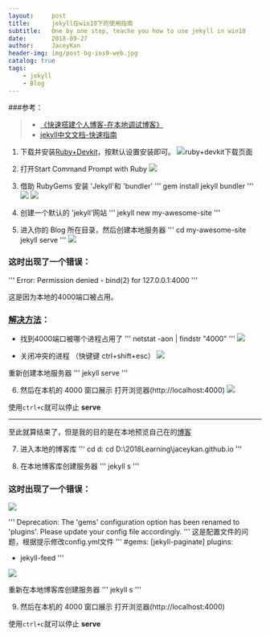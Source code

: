 ```yaml
---
layout:     post
title:      jekyll在win10下的使用指南
subtitle:   One by one step, teache you how to use jekyll in win10
date:       2018-09-27
author:     JaceyKan
header-img: img/post-bg-ios9-web.jpg
catalog: true
tags:
    - jekyll
    - Blog
---
```




###参考：
> * [《快速搭建个人博客-在本地调试博客》](https://jaceykan.github.io/2017/02/06/%E5%BF%AB%E9%80%9F%E6%90%AD%E5%BB%BA%E4%B8%AA%E4%BA%BA%E5%8D%9A%E5%AE%A2/)
> * [jekyll中文文档-快速指南](https://www.jekyll.com.cn/docs/quickstart/)


1. 下载并安装[Ruby+Devkit](https://rubyinstaller.org/downloads/)，按默认设置安装即可。
![ruby+devkit下载页面](http://jaceykan.github.io/img/20180927ruby-jekyll-install01.png)

2. 打开Start Command Prompt with Ruby
![](http://jaceykan.github.io/img/20180927ruby-jekyll-install.jpg)

3. 借助 RubyGems 安装 'Jekyll'和 'bundler'
'''
gem install jekyll bundler
'''
![](http://jaceykan.github.io/img/20180927ruby-jekyll-install02.jpg)
![](http://jaceykan.github.io/img/20180927ruby-jekyll-install03-2.png)

4. 创建一个默认的 'jekyll'网站
'''
jekyll new my-awesome-site
'''

5. 进入你的 Blog 所在目录，然后创建本地服务器
'''
cd my-awesome-site
jekyll serve
'''
![](http://jaceykan.github.io/img/20180927ruby-jekyll-install04.jpg)

### 这时出现了一个错误：
'''
Error: Permission denied - bind(2) for 127.0.0.1:4000
'''

这是因为本地的4000端口被占用。

### [解决方法](https://segmentfault.com/q/1010000010483290/a-1020000010487387)：
* 找到4000端口被哪个进程占用了
'''
netstat -aon | findstr "4000"
'''
![](http://jaceykan.github.io/img/20180927ruby-jekyll-install05.jpg)

* 关闭冲突的进程 （快键键 ctrl+shift+esc）
![](http://jaceykan.github.io/img/20180927ruby-jekyll-install06.png)

重新创建本地服务器
'''
jekyll serve
'''

6. 然后在本机的 4000 窗口展示
打开浏览器(http://localhost:4000)
![](http://jaceykan.github.io/img/20180927ruby-jekyll-install07.png)

使用`ctrl+c`就可以停止 **serve**

---

至此就算结束了，但是我的目的是在本地预览自己在的[博客](https://jaceykan.github.io)

7. 进入本地的博客库
'''
cd d:
cd D:\2018Learning\jaceykan.github.io
'''

8. 在本地博客库创建服务器
'''
jekyll s
'''

### 这时出现了一个错误：
![](http://jaceykan.github.io/img/20180927ruby-jekyll-install05.png)

'''
Deprecation: The 'gems' configuration option has been renamed to 'plugins'. Please update your config file accordingly.
'''
这是配置文件的问题，根据提示修改config.yml文件
'''
#gems: [jekyll-paginate]
plugins:
  - jekyll-feed
'''

![](http://jaceykan.github.io/img/20180927ruby-jekyll-install08.png)

重新在本地博客库创建服务器
'''
jekyll s
'''

9. 然后在本机的 4000 窗口展示
打开浏览器(http://localhost:4000)

使用`ctrl+c`就可以停止 **serve**
